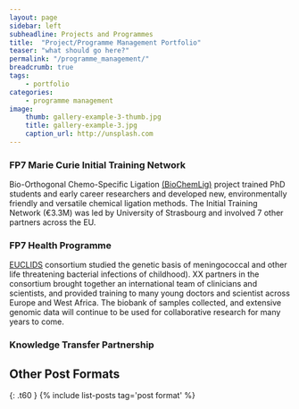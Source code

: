 ```yaml
---
layout: page
sidebar: left
subheadline: Projects and Programmes
title:  "Project/Programme Management Portfolio"
teaser: "what should go here?"
permalink: "/programme_management/"
breadcrumb: true
tags:
    - portfolio
categories:
    - programme management
image:
    thumb: gallery-example-3-thumb.jpg
    title: gallery-example-3.jpg
    caption_url: http://unsplash.com
---
```

 ### FP7 Marie Curie Initial Training Network
Bio-Orthogonal Chemo-Specific Ligation [(BioChemLig)](https://cordis.europa.eu/article/id/169916-bioorthogonal-chemistry-to-help-uncover-protein-functions) project trained PhD students and early career researchers and developed new, environmentally friendly and versatile chemical ligation methods. The Initial Training Network (€3.3M) was led by University of Strasbourg and involved 7 other partners across the EU. 

### FP7 Health Programme  
[EUCLIDS](https://cordis.europa.eu/project/id/279185/reporting) consortium studied the genetic basis of meningococcal and other life threatening bacterial infections of childhood). XX partners in the consortium brought together an international team of clinicians and scientists, and provided training to many young doctors and scientist across Europe and West Africa. The biobank of samples collected, and extensive genomic data will continue to be used for collaborative research for many years to come.
 
### Knowledge Transfer Partnership


## Other Post Formats
{: .t60 }
{% include list-posts tag='post format' %}
